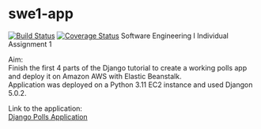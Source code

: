 # swe1-app
[![Build Status](https://app.travis-ci.com/panaschristou/swe1-app.svg?branch=main)](https://app.travis-ci.com/panaschristou/swe1-app)
[![Coverage Status](https://coveralls.io/repos/github/panaschristou/swe1-app/badge.svg?branch=main)](https://coveralls.io/github/panaschristou/swe1-app?branch=main)
 Software Engineering I Individual Assignment 1

Aim:  
Finish the first 4 parts of the Django tutorial to create a working polls app and deploy it on Amazon AWS with Elastic Beanstalk.  
Application was deployed on a Python 3.11 EC2 instance and used Djangon 5.0.2.

Link to the application:  
[Django Polls Application](http://swe1-app-env.eba-akkyyi3k.us-west-2.elasticbeanstalk.com/polls/)
